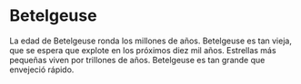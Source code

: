 # Betelgeuse

La edad de Betelgeuse ronda los millones de años. Betelgeuse es tan vieja, que
se espera que explote en los próximos diez mil años. Estrellas más pequeñas
viven por trillones de años. Betelgeuse es tan grande que envejeció rápido.
